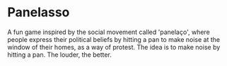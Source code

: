 # Panelasso

A fun game inspired by the social movement called 'panelaço', where people express their political beliefs by hitting a pan to make noise at the window of their homes, as a way of protest. The idea is to make noise by hitting a pan. The louder, the better.
